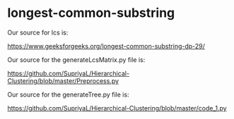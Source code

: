# longest-common-substring
Our source for lcs is: 

https://www.geeksforgeeks.org/longest-common-substring-dp-29/

Our source for the generateLcsMatrix.py file is:

https://github.com/SupriyaL/Hierarchical-Clustering/blob/master/Preprocess.py

Our source for the generateTree.py file is:

https://github.com/SupriyaL/Hierarchical-Clustering/blob/master/code_1.py
